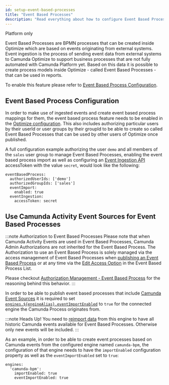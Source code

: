 ```yaml
---
id: setup-event-based-processes
title: "Event Based Processes"
description: "Read everything about how to configure Event Based Processes in Optimize."
---
```


<span class="badge badge--platform">Platform only</span>

Event Based Processes are BPMN processes that can be created inside Optimize which are based on events originating from external systems.
Event ingestion is the process of sending event data from external systems to Camunda Optimize to support business processes that are not fully automated with Camunda Platform yet.
Based on this data it is possible to create process models inside Optimize - called Event Based Processes - that can be used in reports. 

To enable this feature please refer to [Event Based Process Configuration](#event-based-process-configuration).

## Event Based Process Configuration

In order to make use of ingested events and create event based process mappings for them, the event based process feature needs to be enabled in the [Optimize configuration](../configuration/#event-based-process-configuration).
This also includes authorizing particular users by their userId or user groups by their groupId to be able to create so called Event Based Processes that can be used by other users of Optimize once published.

A full configuration example authorizing the user `demo` and all members of the `sales` user group to manage Event Based Processes, enabling the event based process import as well as configuring an [Event Ingestion API](../../rest-api/event-ingestion) accessToken with the value `secret`, would look like the following:

    eventBasedProcess:
      authorizedUserIds: ['demo']
      authorizedGroupIds: ['sales']
      eventImport:
      	enabled: true
      eventIngestion:
        accessToken: secret

## Use Camunda Activity Event Sources for Event Based Processes

:::note Authorization to Event Based Processes
Please note that when Camunda Activity Events are used in Event Based Processes, Camunda Admin Authorizations are not inherited for the Event Based Process. The Authorization to use an Event Based Process is solely managed via the access management of Event Based Processes when [publishing an Event Based Process](./../../../components/optimize/userguide/additional-features/event-based-processes.md/#publishing-an-event-based-process) or at any time via the [Edit Access Option](./../../../components/optimize/userguide/additional-features/event-based-processes.md/#event-based-process-list---edit-access) in the Event Based Process List.

Please checkout [Authorization Management - Event Based Process](./authorization-management.md/#event-based-processes) for the reasoning behind this behavior.
:::

In order to be able to publish event based processes that include [Camunda Event Sources](./../../../components/optimize/userguide/additional-features/event-based-processes.md/#camunda-events) it is required to set [`engines.${engineAlias}.eventImportEnabled`](../configuration/#connection-to-camunda-platform) to `true` for the connected engine the Camunda Process originates from.

:::note Heads Up!
You need to [reimport data](./../migration-update/instructions.md/#force-reimport-of-engine-data-in-optimize) from this engine to have all historic Camunda events available for Event Based Processes. Otherwise only new events will be included.
:::

As an example, in order to be able to create event processes based on Camunda events from the configured engine named `camunda-bpm`, the configuration of that engine needs to have the `importEnabled` configuration property as well as the `eventImportEnabled` set to `true`:

    engines:
      'camunda-bpm':
        importEnabled: true
        eventImportEnabled: true